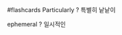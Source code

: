 #flashcards 
Particularly
?
특별히
낱낱이
<!--SR:!2022-10-28,1,230-->

ephemeral
?
일시적인
<!--SR:!2022-10-28,1,230-->
